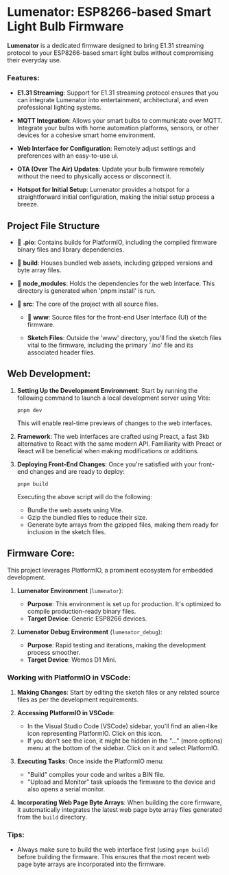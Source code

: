 # Lumenator: ESP8266-based Smart Light Bulb Firmware

**Lumenator** is a dedicated firmware designed to bring E1.31 streaming protocol to your ESP8266-based smart light bulbs without compromising their everyday use.

### Features:

- **E1.31 Streaming**: Support for E1.31 streaming protocol ensures that you can integrate Lumenator into entertainment, architectural, and even professional lighting systems.

- **MQTT Integration**: Allows your smart bulbs to communicate over MQTT. Integrate your bulbs with home automation platforms, sensors, or other devices for a cohesive smart home environment.

- **Web Interface for Configuration**: Remotely adjust settings and preferences with an easy-to-use ui.

- **OTA (Over The Air) Updates**: Update your bulb firmware remotely without the need to physically access or disconnect it.

- **Hotspot for Initial Setup**: Lumenator provides a hotspot for a straightforward initial configuration, making the initial setup process a breeze.

## Project File Structure

- 📁 **.pio**: Contains builds for PlatformIO, including the compiled firmware binary files and library dependencies.

- 📁 **build**: Houses bundled web assets, including gzipped versions and byte array files.

- 📁 **node_modules**: Holds the dependencies for the web interface. This directory is generated when 'pnpm install' is run.

- 📁 **src**: The core of the project with all source files.

  - 📁 **www**: Source files for the front-end User Interface (UI) of the firmware.

  - **Sketch Files**: Outside the 'www' directory, you'll find the sketch files vital to the firmware, including the primary '.ino' file and its associated header files.

## Web Development:

1. **Setting Up the Development Environment**:
   Start by running the following command to launch a local development server using Vite:

   ```
   pnpm dev
   ```

   This will enable real-time previews of changes to the web interfaces.

2. **Framework**:
   The web interfaces are crafted using Preact, a fast 3kb alternative to React with the same modern API. Familiarity with Preact or React will be beneficial when making modifications or additions.

3. **Deploying Front-End Changes**:
   Once you're satisfied with your front-end changes and are ready to deploy:
   ```
   pnpm build
   ```
   Executing the above script will do the following:
   - Bundle the web assets using Vite.
   - Gzip the bundled files to reduce their size.
   - Generate byte arrays from the gzipped files, making them ready for inclusion in the sketch files.

## Firmware Core:

This project leverages PlatformIO, a prominent ecosystem for embedded development.

1. **Lumenator Environment** (`lumenator`):

   - **Purpose**: This environment is set up for production. It's optimized to compile production-ready binary files.
   - **Target Device**: Generic ESP8266 devices.

2. **Lumenator Debug Environment** (`lumenator_debug`):
   - **Purpose**: Rapid testing and iterations, making the development process smoother.
   - **Target Device**: Wemos D1 Mini.

### Working with PlatformIO in VSCode:

1. **Making Changes**:
   Start by editing the sketch files or any related source files as per the development requirements.

2. **Accessing PlatformIO in VSCode**:

   - In the Visual Studio Code (VSCode) sidebar, you'll find an alien-like icon representing PlatformIO. Click on this icon.
   - If you don't see the icon, it might be hidden in the "..." (more options) menu at the bottom of the sidebar. Click on it and select PlatformIO.

3. **Executing Tasks**:
   Once inside the PlatformIO menu:

   - "Build" compiles your code and writes a BIN file.
   - "Upload and Monitor" task uploads the firmware to the device and also opens a serial monitor.

4. **Incorporating Web Page Byte Arrays**:
   When building the core firmware, it automatically integrates the latest web page byte array files generated from the `build` directory.

### Tips:

- Always make sure to build the web interface first (using `pnpm build`) before building the firmware. This ensures that the most recent web page byte arrays are incorporated into the firmware.
